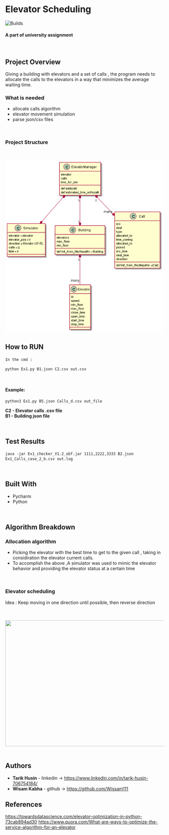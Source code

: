 # **Elevator Scheduling**
![Builds](https://github.com/project-chip/connectedhomeip/workflows/Builds/badge.svg)
#### A part of university assignment 


</br>



## Project Overview
Giving a building with elevators and a set of calls , the program needs to allocate the calls to the elevators 
in a way that minimizes the average waiting time.



### What is needed 
- allocate calls algorithm 
- elevator movement simulation
- parse json/csv files 

</br>


### Project Structure

</br>

![img.png](uml/img.png)



## How to RUN 

`In the cmd : `

    python Ex1.py B1.json C2.csv out.csv

</br>

#### Example:

    python3 Ex1.py B5.json Calls_d.csv out_file



**C2 - Elevator calls .csv file** 
</br>
**B1 - Building json file**



</br>

## Test Results
    java -jar Ex1_checker_V1.2_obf.jar 1111,2222,3333 B2.json Ex1_Calls_case_2_b.csv out.log



</br>

## Built With

* Pycharm 
* Python

</br>



## Algorithm Breakdown


### Allocation algorithm
- Picking the elevator with the best time to get to the given call , taking in considiration the elevator current calls.
- To accomplish the above ,A simulator was used to mimic the elevator behavior and providing the elevator status at a certain time
  
</br>

### Elevator scheduling
Idea : Keep moving in one direction until possible, then reverse direction 



</br>
</br>
<img src="https://www.engineering.columbia.edu/files/seas/styles/816x460/public/content/cs_image/2021/05/newtemplate.jpg?itok=PMitgeiw" width="600" height="400" />


</br>
</br>



## Authors

* **Tarik Husin**  - linkedin -> https://www.linkedin.com/in/tarik-husin-706754184/
* **Wisam Kabha**  - github -> https://github.com/Wissam111


## References
    
https://towardsdatascience.com/elevator-optimization-in-python-73cab894ad30
https://www.quora.com/What-are-ways-to-optimize-the-service-algorithm-for-an-elevator


